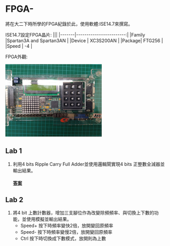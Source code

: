 # FPGA-
將在大二下時所學的FPGA紀錄於此，使用軟體:ISE14.7來撰寫。

ISE14.7設定FPGA晶片:
|||
|-------|------------------------:|
|Family |Spartan3A and Spartan3AN |
|Device |     XC3S200AN           |
|Package|     FTG256              |
|Speed  |      -4                 |

FPGA外觀:

![](image/FPGA.png)
## Lab 1
1. 利用4 bits Ripple Carry Full Adder並使用邏輯閘實現4 bits 正整數全減器並輸出結果。
    #### [答案](https://github.com/stormteeth/FPGA-/tree/main/Lab%201)
## Lab 2
1. 將4 bit 上數計數器，增加三支腳位作為改變除頻頻率、與切換上下數的功能，並使用模擬並輸出結果。
    * Speed+ 按下時頻率變快2倍，放開變回原頻率
    * Speed- 按下時頻率變慢2倍，放開變回原頻率
    * Ctrl 按下時切換成下數模式，放開則為上數



